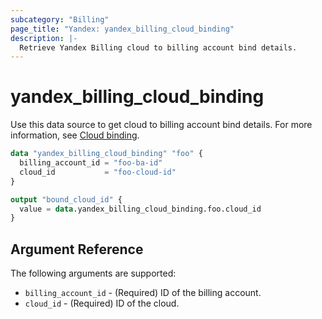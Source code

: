 ```yaml
---
subcategory: "Billing"
page_title: "Yandex: yandex_billing_cloud_binding"
description: |-
  Retrieve Yandex Billing cloud to billing account bind details.
---
```



# yandex_billing_cloud_binding




Use this data source to get cloud to billing account bind details. For more information, see [Cloud binding](https://cloud.yandex.ru/docs/billing/operations/pin-cloud).

```terraform
data "yandex_billing_cloud_binding" "foo" {
  billing_account_id = "foo-ba-id"
  cloud_id           = "foo-cloud-id"
}

output "bound_cloud_id" {
  value = data.yandex_billing_cloud_binding.foo.cloud_id
}
```

## Argument Reference

The following arguments are supported:

* `billing_account_id` - (Required) ID of the billing account.
* `cloud_id` - (Required) ID of the cloud.
